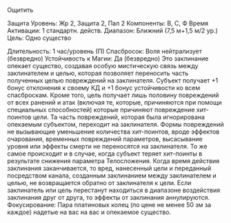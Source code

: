 
Ощитить

Защита
Уровень: Жр 2, Защита 2, Пал 2
Компоненты: В, С, Ф
Время Активации: 1 стандартн.
действ.
Диапазон: Ближний (7,5 м+1,5 м/2 ур.)
Цель: Одно существо

Длительность: 1 час/уровень (П)
Спасбросок: Воля нейтрализует
(безвредно)
Устойчивость к Магии: Да (безвредно)
Это заклинание опекает существо, создавая особую мистическую связь между заклинателем и целью, которая позволяет переносить часть полученных
целью повреждений на заклинателя.
Субъект получает +1 бонус отклонения
к своему КД и +1 бонус устойчивости
ко всем спасброскам. Кроме того, цель
получает лишь половину повреждений от всех ранений и атак (включая
те, которые, причиняются при помощи
специальных способностей) которые
причиняют повреждение хит-поинтов
цели. Та часть повреждений, которая
была игнорирована опекаемым субъектом, переходит на заклинателя. Формы
повреждений не вызывающие уменьшение количества хит-поинтов, вроде
эффектов очарования, временных повреждений параметров, высасывание
уровня или эффекты смерти не переносятся на заклинателя. То же самое происходит и в случае, когда субъект теряет хит-поинты в результате снижения
параметра Телосложения. Когда время
действия заклинания заканчивается, то
вред, нанесенный цели и переданный
посредством канала, созданным заклинанием между заклинателем и целью,
не возвращается обратно от заклинателя к цели.
Если заклинатель или цель перестанут находиться в диапазоне воздействия
заклинания друг от друга, то эффекты
от заклинания аннулируются.
Фокусирование: Пара платиновых
колец (по цене не менее 50 зм за каждое) надетые на вас на вас и опекаемое
существо.